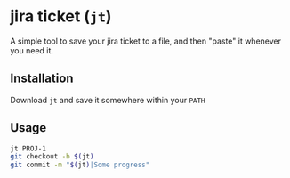# jira ticket (`jt`)

A simple tool to save your jira ticket to a file, and then "paste" it whenever you need it.

## Installation
Download `jt` and save it somewhere within your `PATH`

## Usage
```bash
jt PROJ-1
git checkout -b $(jt)
git commit -m "$(jt)|Some progress"
```
